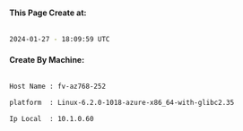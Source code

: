 
   
#### This Page Create at:

```bash

2024-01-27 - 18:09:59 UTC

```

#### Create By Machine:

```bash

Host Name : fv-az768-252

platform  : Linux-6.2.0-1018-azure-x86_64-with-glibc2.35

Ip Local  : 10.1.0.60

```

